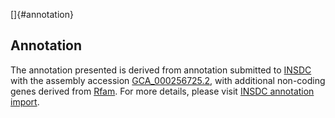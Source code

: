 []{#annotation}

Annotation
----------

The annotation presented is derived from annotation submitted to
[INSDC](http://www.insdc.org) with the assembly accession
[GCA\_000256725.2](http://www.ebi.ac.uk/ena/data/view/GCA_000256725.2),
with additional non-coding genes derived from
[Rfam](http://rfam.xfam.org/). For more details, please visit [INSDC
annotation
import](http://ensemblgenomes.org/info/data/insdc_annotation).
